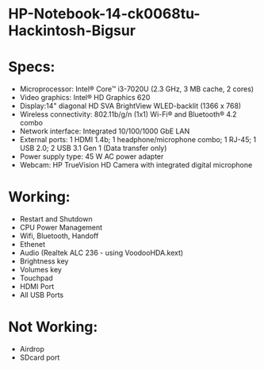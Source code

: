 # HP-Notebook-14-ck0068tu-Hackintosh-Bigsur

# Specs:
- Microprocessor: Intel® Core™ i3-7020U (2.3 GHz, 3 MB cache, 2 cores)
- Video graphics: Intel® HD Graphics 620
- Display:14" diagonal HD SVA BrightView WLED-backlit (1366 x 768)
- Wireless connectivity: 802.11b/g/n (1x1) Wi-Fi® and Bluetooth® 4.2 combo
- Network interface: Integrated 10/100/1000 GbE LAN
- External ports: 1 HDMI 1.4b; 1 headphone/microphone combo; 1 RJ-45; 1 USB 2.0; 2 USB 3.1 Gen 1 (Data transfer only)
- Power supply type: 45 W AC power adapter
- Webcam: HP TrueVision HD Camera with integrated digital microphone

# Working:
- Restart and Shutdown
- CPU Power Management
- Wifi, Bluetooth, Handoff
- Ethenet 
- Audio (Realtek ALC 236 - using VoodooHDA.kext)
- Brightness key
- Volumes key
- Touchpad
- HDMI Port
- All USB Ports

# Not Working:
- Airdrop
- SDcard port
